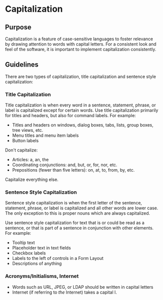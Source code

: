 Capitalization
==============

Purpose
-------

Capitalization is a feature of case-sensitive languages to foster
relevance by drawing attention to words with capital letters. For a
consistent look and feel of the software, it is important to implement
capitalization consistently.

Guidelines
----------

There are two types of capitalization, title capitalization and sentence
style capitalization:

### Title Capitalization

Title capitalization is when every word in a sentence, statement,
phrase, or label is capitalized except for certain words. Use title
capitalization primarily for titles and headers, but also for command
labels. For example:

-   Titles and headers on windows, dialog boxes, tabs, lists, group
    boxes, tree views, etc.
-   Menu titles and menu item labels
-   Button labels

Don\'t capitalize:

-   Articles: a, an, the
-   Coordinating conjunctions: and, but, or, for, nor, etc.
-   Prepositions (fewer than five letters): on, at, to, from, by, etc.

Capitalize everything else.

### Sentence Style Capitalization

Sentence style capitalization is when the first letter of the sentence,
statement, phrase, or label is capitalized and all other words are lower
case. The only exception to this is proper nouns which are always
capitalized.

Use sentence style capitalization for text that is or could be read as a
sentence, or that is part of a sentence in conjunction with other
elements. For example:

-   Tooltip text
-   Placeholder text in text fields
-   Checkbox labels
-   Labels to the left of controls in a Form Layout
-   Descriptions of anything

### Acronyms/Initialisms, Internet

-   Words such as URL, JPEG, or LDAP should be written in capital
    letters
-   Internet (if referring to *the* Internet) takes a capital I.
